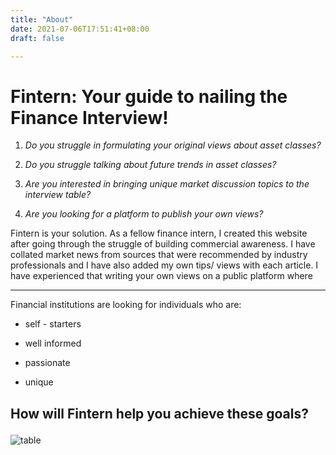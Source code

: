 ```yaml
---
title: "About"
date: 2021-07-06T17:51:41+08:00
draft: false

---
```

<h1>
<div class="ba bw2 b--blue">Fintern: Your guide to nailing the Finance Interview!</div>
</h1>

1. *Do you struggle in formulating your original views about asset classes?* 

2. *Do you struggle talking about future trends in asset classes?*

3. *Are you interested in bringing unique market discussion topics to the interview table?*

4. *Are you looking for a platform to publish your own views?* 

Fintern is your solution. As a fellow finance intern, I created this website after going through the struggle of building commercial awareness. I have collated market news from sources that were recommended by industry professionals and I have also added my own tips/ views with each article. I have experienced that writing your own views on a public platform where 

---

Financial institutions are looking for individuals who are:

- <p class="tl">self - starters </p>

- <p class="tl">well informed </p>

- <p class="tl">passionate </p>

- <p class="tl">unique </p>

<h2>
<p class="tl">How will Fintern help you achieve these goals? </p>
</h2>


  
![table](Fintern.jpg)







